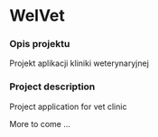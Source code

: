 # WelVet

### Opis projektu
Projekt aplikacji kliniki weterynaryjnej

### Project description
Project application for vet clinic

More to come ...
